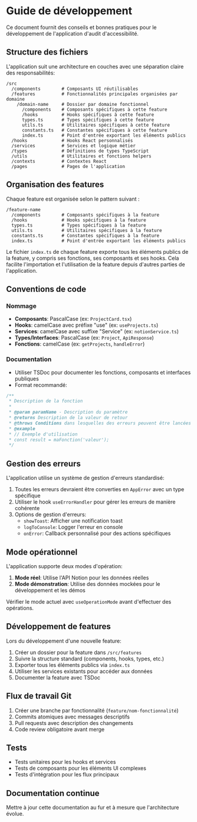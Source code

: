 
# Guide de développement

Ce document fournit des conseils et bonnes pratiques pour le développement de l'application d'audit d'accessibilité.

## Structure des fichiers

L'application suit une architecture en couches avec une séparation claire des responsabilités:

```
/src
  /components        # Composants UI réutilisables
  /features          # Fonctionnalités principales organisées par domaine
    /domain-name     # Dossier par domaine fonctionnel
      /components    # Composants spécifiques à cette feature
      /hooks         # Hooks spécifiques à cette feature
      types.ts       # Types spécifiques à cette feature
      utils.ts       # Utilitaires spécifiques à cette feature
      constants.ts   # Constantes spécifiques à cette feature
      index.ts       # Point d'entrée exportant les éléments publics
  /hooks             # Hooks React personnalisés
  /services          # Services et logique métier
  /types             # Définitions de types TypeScript
  /utils             # Utilitaires et fonctions helpers
  /contexts          # Contextes React
  /pages             # Pages de l'application
```

## Organisation des features

Chaque feature est organisée selon le pattern suivant :

```
/feature-name
  /components        # Composants spécifiques à la feature
  /hooks             # Hooks spécifiques à la feature
  types.ts           # Types spécifiques à la feature
  utils.ts           # Utilitaires spécifiques à la feature
  constants.ts       # Constantes spécifiques à la feature
  index.ts           # Point d'entrée exportant les éléments publics
```

Le fichier `index.ts` de chaque feature exporte tous les éléments publics de la feature, y compris ses fonctions, ses composants et ses hooks. Cela facilite l'importation et l'utilisation de la feature depuis d'autres parties de l'application.

## Conventions de code

### Nommage

- **Composants**: PascalCase (ex: `ProjectCard.tsx`)
- **Hooks**: camelCase avec préfixe "use" (ex: `useProjects.ts`)
- **Services**: camelCase avec suffixe "Service" (ex: `notionService.ts`)
- **Types/Interfaces**: PascalCase (ex: `Project`, `ApiResponse`)
- **Fonctions**: camelCase (ex: `getProjects`, `handleError`)

### Documentation

- Utiliser TSDoc pour documenter les fonctions, composants et interfaces publiques
- Format recommandé:

```typescript
/**
 * Description de la fonction
 *
 * @param paramName - Description du paramètre
 * @returns Description de la valeur de retour
 * @throws Conditions dans lesquelles des erreurs peuvent être lancées
 * @example
 * // Exemple d'utilisation
 * const result = maFonction('valeur');
 */
```

## Gestion des erreurs

L'application utilise un système de gestion d'erreurs standardisé:

1. Toutes les erreurs devraient être converties en `AppError` avec un type spécifique
2. Utiliser le hook `useErrorHandler` pour gérer les erreurs de manière cohérente
3. Options de gestion d'erreurs:
   - `showToast`: Afficher une notification toast
   - `logToConsole`: Logger l'erreur en console
   - `onError`: Callback personnalisé pour des actions spécifiques

## Mode opérationnel

L'application supporte deux modes d'opération:

1. **Mode réel**: Utilise l'API Notion pour les données réelles
2. **Mode démonstration**: Utilise des données mockées pour le développement et les démos

Vérifier le mode actuel avec `useOperationMode` avant d'effectuer des opérations.

## Développement de features

Lors du développement d'une nouvelle feature:

1. Créer un dossier pour la feature dans `/src/features`
2. Suivre la structure standard (components, hooks, types, etc.)
3. Exporter tous les éléments publics via `index.ts`
4. Utiliser les services existants pour accéder aux données
5. Documenter la feature avec TSDoc

## Flux de travail Git

1. Créer une branche par fonctionnalité (`feature/nom-fonctionnalité`)
2. Commits atomiques avec messages descriptifs
3. Pull requests avec description des changements
4. Code review obligatoire avant merge

## Tests

- Tests unitaires pour les hooks et services
- Tests de composants pour les éléments UI complexes
- Tests d'intégration pour les flux principaux

## Documentation continue

Mettre à jour cette documentation au fur et à mesure que l'architecture évolue.
